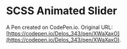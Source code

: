 # SCSS Animated Slider

A Pen created on CodePen.io. Original URL: [https://codepen.io/Delos_343/pen/XWaXaxO](https://codepen.io/Delos_343/pen/XWaXaxO).

